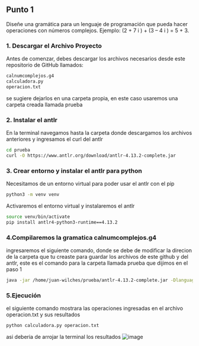 ## Punto 1
Diseñe una gramática para un lenguaje de programación que
pueda hacer operaciones con números complejos.
 Ejemplo: (2 + 7 i ) + (3 – 4 i ) = 5 + 3.
### 1. Descargar el Archivo Proyecto
Antes de comenzar, debes descargar los archivos necesarios desde este repositorio de GitHub llamados:
```bash
calnumcomplejos.g4
calculadora.py
operacion.txt
```
se sugiere dejarlos en una carpeta propia, en este caso usaremos una carpeta creada llamada prueba
### 2. Instalar el antlr 
En la terminal navegamos hasta la carpeta donde descargamos los archivos anteriores y ingresamos el curl del antlr
```bash
cd prueba
curl -O https://www.antlr.org/download/antlr-4.13.2-complete.jar
```
### 3. Crear entorno y instalar el antlr para python
Necesitamos de un entorno virtual para poder usar el antlr con el pip
```bash
python3 -m venv venv
```
Activaremos el entorno virtual y instalaremos el antlr
```bash
source venv/bin/activate
pip install antlr4-python3-runtime==4.13.2
```
### 4.Compilaremos la gramatica calnumcomplejos.g4
ingresaremos el siguiente comando, donde se debe de modificar la direcion de la carpeta que tu creaste para guardar los archivos de este github y del antlr, este es el comando para la carpeta llamada prueba que dijimos en el paso 1
```bash
java -jar /home/juan-wilches/prueba/antlr-4.13.2-complete.jar -Dlanguage=Python3 calnumcomplejos.g4
```
### 5.Ejecución
el siguiente comando mostrara las operaciones ingresadas en el archivo operacion.txt y sus resultados
```bash
python calculadora.py operacion.txt
```
asi deberia de arrojar la terminal los resultados
![image](https://github.com/user-attachments/assets/7ea8e18d-e28a-46e5-bd48-548f7cde28b1)





